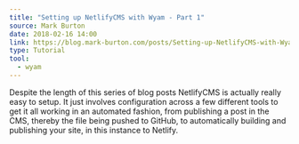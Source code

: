```yaml
---
title: "Setting up NetlifyCMS with Wyam - Part 1"
source: Mark Burton
date: 2018-02-16 14:00
link: https://blog.mark-burton.com/posts/Setting-up-NetlifyCMS-with-Wyam---Part-1
type: Tutorial
tool:
  - wyam
---
```

Despite the length of this series of blog posts NetlifyCMS is actually really easy to setup. It just involves configuration across a few different tools to get it all working in an automated fashion, from publishing a post in the CMS, thereby the file being pushed to GitHub, to automatically building and publishing your site, in this instance to Netlify.





